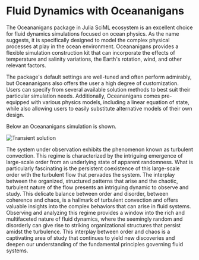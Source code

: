# Fluid Dynamics with Oceananigans

The Oceananigans package in Julia SciML ecosystem is an excellent choice for fluid dynamics simulations focused on ocean physics. As the name suggests, it is specifically designed to model the complex physical processes at play in the ocean environment. Oceananigans provides a flexible simulation construction kit that can incorporate the effects of temperature and salinity variations, the Earth's rotation, wind, and other relevant factors.

The package's default settings are well-tuned and often perform admirably, but Oceananigans also offers the user a high degree of customization. Users can specify from several available solution methods to best suit their particular simulation needs. Additionally, Oceananigans comes pre-equipped with various physics models, including a linear equation of state, while also allowing users to easily substitute alternative models of their own design.

Below an Oceananigans simulation is shown. 

![Transient solution](videos/uMovie.gif)

The system under observation exhibits the phenomenon known as turbulent convection. This regime is characterized by the intriguing emergence of large-scale order from an underlying state of apparent randomness. What is particularly fascinating is the persistent coexistence of this large-scale order with the turbulent flow that pervades the system.
The interplay between the organized, structured patterns that arise and the chaotic, turbulent nature of the flow presents an intriguing dynamic to observe and study. This delicate balance between order and disorder, between coherence and chaos, is a hallmark of turbulent convection and offers valuable insights into the complex behaviors that can arise in fluid systems.
Observing and analyzing this regime provides a window into the rich and multifaceted nature of fluid dynamics, where the seemingly random and disorderly can give rise to striking organizational structures that persist amidst the turbulence. This interplay between order and chaos is a captivating area of study that continues to yield new discoveries and deepen our understanding of the fundamental principles governing fluid systems.

